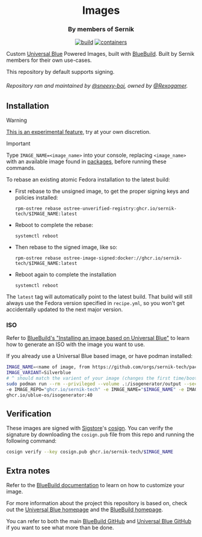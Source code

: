 <div align="center">
    <h1>Images</h1>
    <h3>By members of Sernik</h3>
</div>

<div align="center">

[![build](https://github.com/sernik-tech/member-images/actions/workflows/build.yml/badge.svg)](https://github.com/sernik-tech/member-images/actions/workflows/build.yml) [![containers](https://github.com/sernik-tech/member-images/actions/workflows/containers.yml/badge.svg)](https://github.com/sernik-tech/member-images/actions/workflows/containers.yml)

</div>

Custom [Universal Blue](https://universal-blue.org/) Powered Images, built with [BlueBuild](https://blue-build.org/). Built by Sernik members for their own use-cases.

This repository by default supports signing.

###### Repository ran and maintained by [@sneexy-boi](https://github.com/sneexy-boi), owned by [@Rexogamer](https://github.com/Rexogamer).

## Installation

> [!WARNING]  
> [This is an experimental feature](https://www.fedoraproject.org/wiki/Changes/OstreeNativeContainerStable), try at your own discretion.

> [!IMPORTANT]  
> Type `IMAGE_NAME=<image_name>` into your console, replacing `<image_name>` with an available image found in [packages](https://github.com/orgs/sernik-tech/packages?repo_name=member-images), before running these commands.

To rebase an existing atomic Fedora installation to the latest build:

- First rebase to the unsigned image, to get the proper signing keys and policies installed:
  ```
  rpm-ostree rebase ostree-unverified-registry:ghcr.io/sernik-tech/$IMAGE_NAME:latest
  ```
- Reboot to complete the rebase:
  ```
  systemctl reboot
  ```
- Then rebase to the signed image, like so:
  ```
  rpm-ostree rebase ostree-image-signed:docker://ghcr.io/sernik-tech/$IMAGE_NAME:latest
  ```
- Reboot again to complete the installation
  ```
  systemctl reboot
  ```

The `latest` tag will automatically point to the latest build. That build will still always use the Fedora version specified in `recipe.yml`, so you won't get accidentally updated to the next major version.

### ISO

Refer to [BlueBuild's "Installing an image based on Universal Blue"](https://blue-build.org/learn/universal-blue/#fresh-install-from-an-iso) to learn how to generate an ISO with the image you want to use.

If you already use a Universal Blue based image, or have podman installed:
```bash
IMAGE_NAME=<name of image, from https://github.com/orgs/sernik-tech/packages?repo_name=member-images>
IMAGE_VARIANT=Silverblue
# ^ should match the varient of your image (changes the first time/boot medium installer)
sudo podman run --rm --privileged --volume .:/isogenerator/output --security-opt label=disable --pull=newer \
-e IMAGE_REPO="ghcr.io/sernik-tech" -e IMAGE_NAME="$IMAGE_NAME" -e IMAGE_TAG="latest" -e VARIANT="$IMAGE_VARIANT" \
ghcr.io/ublue-os/isogenerator:40
```

## Verification

These images are signed with [Sigstore](https://www.sigstore.dev/)'s [cosign](https://github.com/sigstore/cosign). You can verify the signature by downloading the `cosign.pub` file from this repo and running the following command:

```bash
cosign verify --key cosign.pub ghcr.io/sernik-tech/$IMAGE_NAME
```

## Extra notes

Refer to the [BlueBuild documentation](https://blue-build.org/learn/getting-started/) to learn on how to customize your image.

For more information about the project this repository is based on, check out the [Universal Blue homepage](https://universal-blue.org/) and the [BlueBuild homepage](https://blue-build.org/).

You can refer to both the main [BlueBuild GitHub](https://github.com/blue-build/) and [Universal Blue GitHub](https://github.com/ublue-os/) if you want to see what more than be done.
